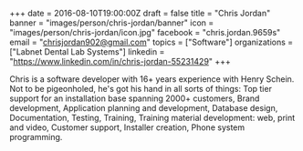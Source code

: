 +++
date = 2016-08-10T19:00:00Z
draft = false
title = "Chris Jordan"
banner = "images/person/chris-jordan/banner"
icon = "images/person/chris-jordan/icon.jpg"
facebook = "chris.jordan.9659s"
email = "chrisjordan902@gmail.com"
topics = ["Software"]
organizations = ["Labnet Dental Lab Systems"]
linkedin = "https://www.linkedin.com/in/chris-jordan-55231429"
+++

Chris is a software developer with 16+ years experience with Henry Schein.  Not to be pigeonholed, he's got his hand in all sorts of things: Top tier support for an installation base spanning 2000+ customers, Brand development, Application planning and development, Database design, Documentation, Testing, Training, Training material development: web, print and video, Customer support, Installer creation, Phone system programming.
